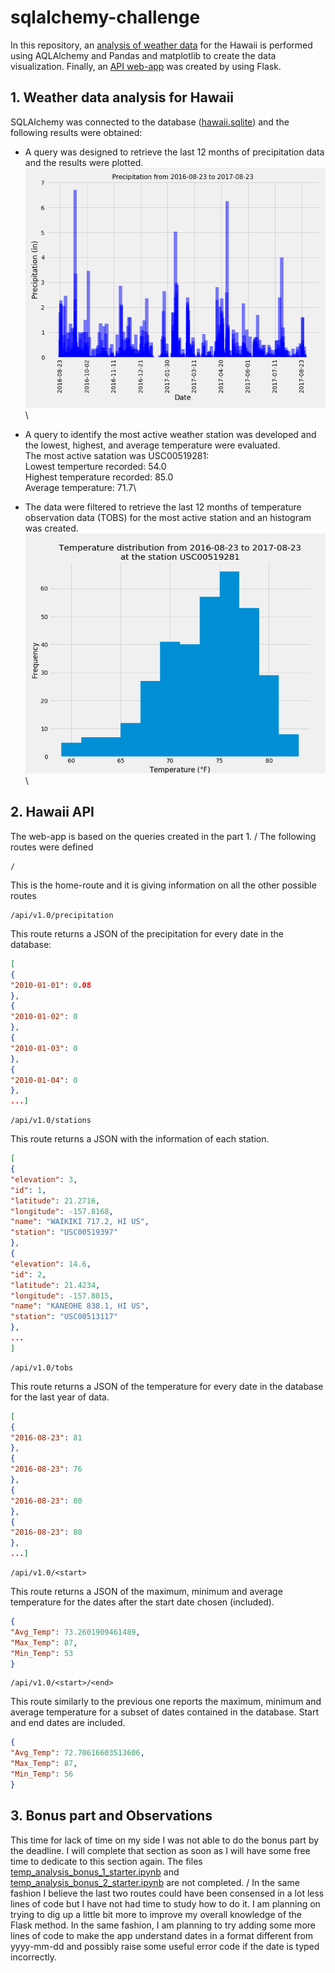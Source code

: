 # sqlalchemy-challenge
In this repository, an [analysis of weather data](climate_starter.ipynb) for the Hawaii is performed using AQLAlchemy and Pandas and matplotlib to create the data visualization. Finally, an [API web-app](app.py) was created by using Flask.

## 1. Weather data analysis for Hawaii
SQLAlchemy was connected to the database ([hawaii.sqlite](hawaii.sqlite)) and the following results were obtained:

- A query was designed to retrieve the last 12 months of precipitation data and  the results were plotted. \
![precipitation](./output/bar_precipitation.png)\

- A query to identify the most active weather station was developed and the lowest, highest, and average temperature were evaluated.\
                        The most active satation was USC00519281: \
                        Lowest temperture recorded: 54.0\
                        Highest temperature recorded: 85.0\
                        Average temperature: 71.7\
- The data were filtered to retrieve the last 12 months of temperature observation data (TOBS) for the most active station and an histogram was created.\
 ![precipitation](./output/histogram_T.png)\

## 2. Hawaii API
The web-app is based on the queries created in the part 1. / 
The following routes were defined
```
/
```
This is the home-route and it is giving information on all the other possible routes
```
/api/v1.0/precipitation
```
This route returns a JSON of the precipitation for every date in the database:
```JSON
[
{
"2010-01-01": 0.08
},
{
"2010-01-02": 0
},
{
"2010-01-03": 0
},
{
"2010-01-04": 0
},
...]
```
```
/api/v1.0/stations
```
This route returns a JSON with the information of each station.
```JSON
[
{
"elevation": 3,
"id": 1,
"latitude": 21.2716,
"longitude": -157.8168,
"name": "WAIKIKI 717.2, HI US",
"station": "USC00519397"
},
{
"elevation": 14.6,
"id": 2,
"latitude": 21.4234,
"longitude": -157.8015,
"name": "KANEOHE 838.1, HI US",
"station": "USC00513117"
},
...
]
```
```
/api/v1.0/tobs
```
This route returns a JSON of the temperature for every date in the database for the last year of data.
```JSON
[
{
"2016-08-23": 81
},
{
"2016-08-23": 76
},
{
"2016-08-23": 80
},
{
"2016-08-23": 80
},
...]
```
```
/api/v1.0/<start>
```
This route returns a JSON of the maximum, minimum and average temperature for the dates after the start date chosen (included).
```JSON
{
"Avg_Temp": 73.2601909461489,
"Max_Temp": 87,
"Min_Temp": 53
}
```
```
/api/v1.0/<start>/<end>
```
This route similarly to the previous one reports the maximum, minimum and average temperature for a subset of dates contained in the database. Start and end dates are included.
```JSON
{
"Avg_Temp": 72.70616603513606,
"Max_Temp": 87,
"Min_Temp": 56
}
```
## 3. Bonus part and Observations
This time for lack of time on my side I was not able to do the bonus part by the deadline. I will complete that section as soon as I will have some free time to dedicate to this section again. The files [temp_analysis_bonus_1_starter.ipynb](temp_analysis_bonus_1_starter.ipynb) and [temp_analysis_bonus_2_starter.ipynb](temp_analysis_bonus_2_starter.ipynb) are not completed. /
In the same fashion I believe the last two routes could have been consensed in a lot less lines of code but I have not had time to study how to do it. I am planning on trying to dig up a little bit more to improve my overall knowledge of the Flask method. In the same fashion, I am planning to try adding some more lines of code to make the app understand dates in a format different from yyyy-mm-dd and possibly raise some useful error code if the date is typed incorrectly.
